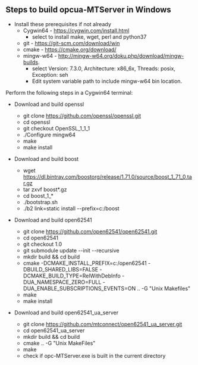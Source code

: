 ## Steps to build opcua-MTServer in Windows

- Install these prerequisites if not already
	- Cygwin64 - https://cygwin.com/install.html
		- select to install make, wget, perl and python37
	- git - https://git-scm.com/download/win
	- cmake - https://cmake.org/download/
	- mingw-w64 - http://mingw-w64.org/doku.php/download/mingw-builds. 
		- select Version: 7.3.0, Architecture: x86_6x, Threads: posix, Exception: seh
		- Edit system variable path to include mingw-w64 bin location. 

Perform the following steps in a Cygwin64 terminal:

- Download and build openssl
	- git clone https://github.com/openssl/openssl.git
	- cd openssl
	- git checkout OpenSSL_1_1_1
	- ./Configure mingw64
	- make
	- make install

- Download and build boost
	- wget https://dl.bintray.com/boostorg/release/1.71.0/source/boost_1_71_0.tar.gz
	- tar zxvf boost*.gz
	- cd boost_1_*
	- ./bootstrap.sh
	- ./b2 link=static install --prefix=c:/boost

- Download and build open62541
	- git clone https://github.com/open62541/open62541.git
	- cd open62541
	- git checkout 1.0
	- git submodule update --init --recursive
	- mkdir build && cd build
	- cmake -DCMAKE_INSTALL_PREFIX=c:/open62541 -DBUILD_SHARED_LIBS=FALSE -DCMAKE_BUILD_TYPE=RelWithDebInfo -DUA_NAMESPACE_ZERO=FULL -DUA_ENABLE_SUBSCRIPTIONS_EVENTS=ON .. -G "Unix Makefiles"
	- make
	- make install

-  Download and build open62541_ua_server
	- git clone https://github.com/mtconnect/open62541_ua_server.git
	- cd open62541_ua_server
	- mkdir build && cd build
	- cmake .. -G "Unix MakeFiles"
	- make
	- check if opc-MTServer.exe is built in the current directory

